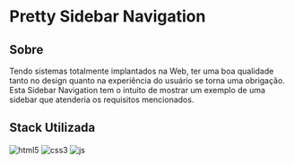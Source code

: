 # Pretty Sidebar Navigation

## Sobre

<p>Tendo sistemas totalmente implantados na Web, ter uma boa qualidade tanto no design quanto na experiência do usuário se torna uma obrigação. Esta Sidebar Navigation tem o intuito de mostrar um exemplo de uma sidebar que atenderia os requisitos mencionados.</p>

## Stack Utilizada

<div style='display: inline_block'>
  <img align='center' alt='html5' src='https://img.shields.io/badge/HTML5-E34F26?style=for-the-badge&logo=html5&logoColor=white' />
  <img align='center' alt='css3' src='https://img.shields.io/badge/CSS3-1572B6?style=for-the-badge&logo=css3&logoColor=white' />
  <img align='center' alt='js' src='https://img.shields.io/badge/JavaScript-F7DF1E?style=for-the-badge&logo=javascript&logoColor=black' />
</div>
